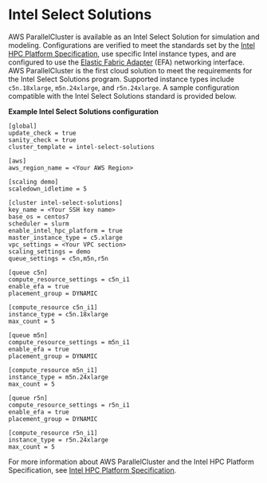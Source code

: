 # Intel Select Solutions<a name="intel-select-solutions"></a>

AWS ParallelCluster is available as an Intel Select Solution for simulation and modeling\. Configurations are verified to meet the standards set by the [Intel HPC Platform Specification](https://www.intel.com/content/www/us/en/high-performance-computing/hpc-platform-specification.html), use specific Intel instance types, and are configured to use the [Elastic Fabric Adapter](efa.md) \(EFA\) networking interface\. AWS ParallelCluster is the first cloud solution to meet the requirements for the Intel Select Solutions program\. Supported instance types include `c5n.18xlarge`, `m5n.24xlarge`, and `r5n.24xlarge`\. A sample configuration compatible with the Intel Select Solutions standard is provided below\.

**Example Intel Select Solutions configuration**  

```
[global]
update_check = true
sanity_check = true
cluster_template = intel-select-solutions

[aws]
aws_region_name = <Your AWS Region>

[scaling demo]
scaledown_idletime = 5

[cluster intel-select-solutions]
key_name = <Your SSH key name>
base_os = centos7
scheduler = slurm
enable_intel_hpc_platform = true
master_instance_type = c5.xlarge
vpc_settings = <Your VPC section>
scaling_settings = demo
queue_settings = c5n,m5n,r5n

[queue c5n]
compute_resource_settings = c5n_i1
enable_efa = true
placement_group = DYNAMIC

[compute_resource c5n_i1]
instance_type = c5n.18xlarge
max_count = 5

[queue m5n]
compute_resource_settings = m5n_i1
enable_efa = true
placement_group = DYNAMIC

[compute_resource m5n_i1]
instance_type = m5n.24xlarge
max_count = 5

[queue r5n]
compute_resource_settings = r5n_i1
enable_efa = true
placement_group = DYNAMIC

[compute_resource r5n_i1]
instance_type = r5n.24xlarge
max_count = 5
```

For more information about AWS ParallelCluster and the Intel HPC Platform Specification, see [Intel HPC Platform Specification](intel-hpc-platform-specification.md)\.